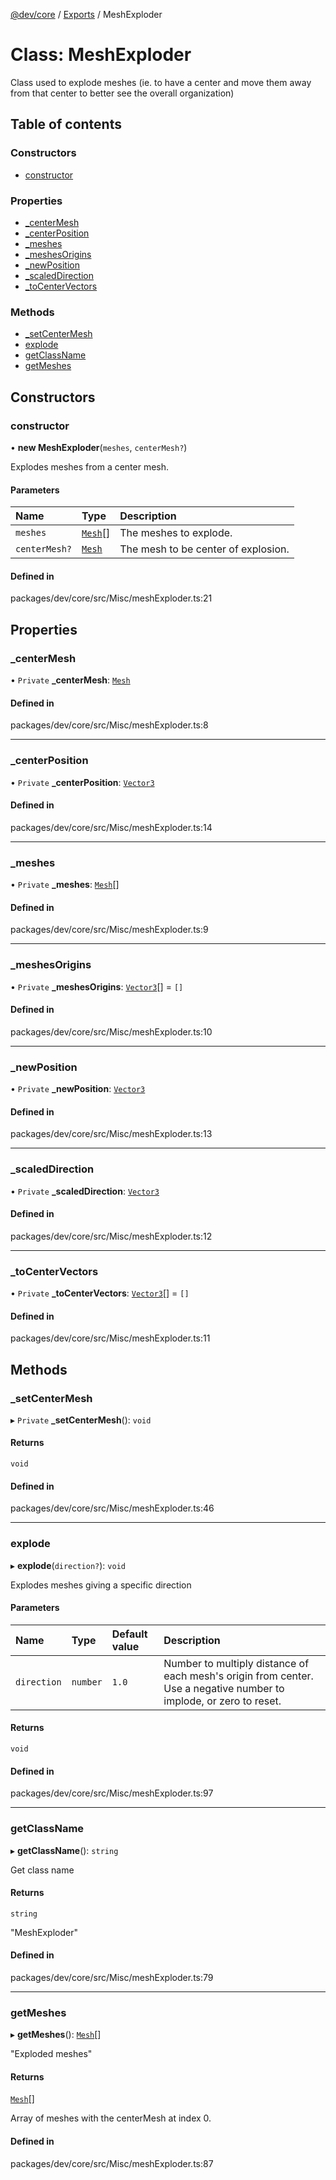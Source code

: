 [@dev/core](../README.md) / [Exports](../modules.md) / MeshExploder

# Class: MeshExploder

Class used to explode meshes (ie. to have a center and move them away from that center to better see the overall organization)

## Table of contents

### Constructors

- [constructor](MeshExploder.md#constructor)

### Properties

- [\_centerMesh](MeshExploder.md#_centermesh)
- [\_centerPosition](MeshExploder.md#_centerposition)
- [\_meshes](MeshExploder.md#_meshes)
- [\_meshesOrigins](MeshExploder.md#_meshesorigins)
- [\_newPosition](MeshExploder.md#_newposition)
- [\_scaledDirection](MeshExploder.md#_scaleddirection)
- [\_toCenterVectors](MeshExploder.md#_tocentervectors)

### Methods

- [\_setCenterMesh](MeshExploder.md#_setcentermesh)
- [explode](MeshExploder.md#explode)
- [getClassName](MeshExploder.md#getclassname)
- [getMeshes](MeshExploder.md#getmeshes)

## Constructors

### constructor

• **new MeshExploder**(`meshes`, `centerMesh?`)

Explodes meshes from a center mesh.

#### Parameters

| Name | Type | Description |
| :------ | :------ | :------ |
| `meshes` | [`Mesh`](Mesh.md)[] | The meshes to explode. |
| `centerMesh?` | [`Mesh`](Mesh.md) | The mesh to be center of explosion. |

#### Defined in

packages/dev/core/src/Misc/meshExploder.ts:21

## Properties

### \_centerMesh

• `Private` **\_centerMesh**: [`Mesh`](Mesh.md)

#### Defined in

packages/dev/core/src/Misc/meshExploder.ts:8

___

### \_centerPosition

• `Private` **\_centerPosition**: [`Vector3`](Vector3.md)

#### Defined in

packages/dev/core/src/Misc/meshExploder.ts:14

___

### \_meshes

• `Private` **\_meshes**: [`Mesh`](Mesh.md)[]

#### Defined in

packages/dev/core/src/Misc/meshExploder.ts:9

___

### \_meshesOrigins

• `Private` **\_meshesOrigins**: [`Vector3`](Vector3.md)[] = `[]`

#### Defined in

packages/dev/core/src/Misc/meshExploder.ts:10

___

### \_newPosition

• `Private` **\_newPosition**: [`Vector3`](Vector3.md)

#### Defined in

packages/dev/core/src/Misc/meshExploder.ts:13

___

### \_scaledDirection

• `Private` **\_scaledDirection**: [`Vector3`](Vector3.md)

#### Defined in

packages/dev/core/src/Misc/meshExploder.ts:12

___

### \_toCenterVectors

• `Private` **\_toCenterVectors**: [`Vector3`](Vector3.md)[] = `[]`

#### Defined in

packages/dev/core/src/Misc/meshExploder.ts:11

## Methods

### \_setCenterMesh

▸ `Private` **_setCenterMesh**(): `void`

#### Returns

`void`

#### Defined in

packages/dev/core/src/Misc/meshExploder.ts:46

___

### explode

▸ **explode**(`direction?`): `void`

Explodes meshes giving a specific direction

#### Parameters

| Name | Type | Default value | Description |
| :------ | :------ | :------ | :------ |
| `direction` | `number` | `1.0` | Number to multiply distance of each mesh's origin from center. Use a negative number to implode, or zero to reset. |

#### Returns

`void`

#### Defined in

packages/dev/core/src/Misc/meshExploder.ts:97

___

### getClassName

▸ **getClassName**(): `string`

Get class name

#### Returns

`string`

"MeshExploder"

#### Defined in

packages/dev/core/src/Misc/meshExploder.ts:79

___

### getMeshes

▸ **getMeshes**(): [`Mesh`](Mesh.md)[]

"Exploded meshes"

#### Returns

[`Mesh`](Mesh.md)[]

Array of meshes with the centerMesh at index 0.

#### Defined in

packages/dev/core/src/Misc/meshExploder.ts:87
